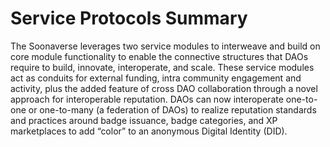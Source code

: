 # Service Protocols Summary

The Soonaverse leverages two service modules to interweave and build on core module functionality to enable the connective structures that DAOs require to build, innovate, interoperate, and scale. These service modules act as conduits for external funding, intra community engagement and activity, plus the added feature of cross DAO collaboration through a novel approach for interoperable reputation. DAOs can now interoperate one-to-one or one-to-many (a federation of DAOs) to realize reputation standards and practices around badge issuance, badge categories, and XP marketplaces to add “color” to an anonymous Digital Identity (DID).
